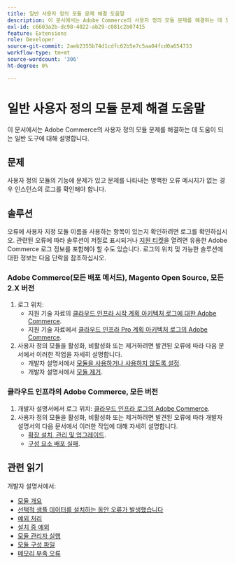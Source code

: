 ```yaml
---
title: 일반 사용자 정의 모듈 문제 해결 도움말
description: 이 문서에서는 Adobe Commerce의 사용자 정의 모듈 문제를 해결하는 데 도움이 되는 일반 도구에 대해 설명합니다.
exl-id: c6603a2b-dc98-4022-ab29-c081c2b07415
feature: Extensions
role: Developer
source-git-commit: 2aeb2355b74d1cdfc62b5e7c5aa04fcd0a654733
workflow-type: tm+mt
source-wordcount: '306'
ht-degree: 0%

---
```


# 일반 사용자 정의 모듈 문제 해결 도움말

이 문서에서는 Adobe Commerce의 사용자 정의 모듈 문제를 해결하는 데 도움이 되는 일반 도구에 대해 설명합니다.

## 문제

사용자 정의 모듈의 기능에 문제가 있고 문제를 나타내는 명백한 오류 메시지가 없는 경우 인스턴스의 로그를 확인해야 합니다.

## 솔루션

오류에 사용자 지정 모듈 이름을 사용하는 항목이 있는지 확인하려면 로그를 확인하십시오.  관련된 오류에 따라 솔루션이 저절로 표시되거나 [지원 티켓](/help/help-center-guide/help-center/magento-help-center-user-guide.md#submit-ticket)을 열려면 유용한 Adobe Commerce 로그 정보를 포함해야 할 수도 있습니다. 로그의 위치 및 가능한 솔루션에 대한 정보는 다음 단락을 참조하십시오.

### Adobe Commerce(모든 배포 메서드), Magento Open Source, 모든 2.X 버전

1. 로그 위치:
   * 지원 기술 자료의 [클라우드 인프라 시작 계획 아키텍처 로그에 대한 Adobe Commerce](/help/how-to/general/log-locations-directories-for-starter-plan.md).
   * 지원 기술 자료에서 [클라우드 인프라 Pro 계획 아키텍처 로그의 Adobe Commerce](/help/how-to/general/log-locations-directories-for-pro-plan-integration-staging-production.md).
1. 사용자 정의 모듈을 활성화, 비활성화 또는 제거하려면 발견된 오류에 따라 다음 문서에서 이러한 작업을 자세히 설명합니다.
   * 개발자 설명서에서 [모듈을 사용하거나 사용하지 않도록 설정](https://experienceleague.adobe.com/ko/docs/commerce-operations/installation-guide/tutorials/manage-modules).
   * 개발자 설명서에서 [모듈 제거](https://experienceleague.adobe.com/ko/docs/commerce-operations/installation-guide/tutorials/uninstall-modules).

### 클라우드 인프라의 Adobe Commerce, 모든 버전

1. 개발자 설명서에서 로그 위치: [클라우드 인프라 로그의 Adobe Commerce](https://experienceleague.adobe.com/ko/docs/commerce-cloud-service/user-guide/develop/test/log-locations).
1. 사용자 정의 모듈을 활성화, 비활성화 또는 제거하려면 발견된 오류에 따라 개발자 설명서의 다음 문서에서 이러한 작업에 대해 자세히 설명합니다.
   * [확장 설치, 관리 및 업그레이드](https://experienceleague.adobe.com/ko/docs/commerce-cloud-service/user-guide/configure-store/extensions).
   * [구성 요소 배포 실패](https://experienceleague.adobe.com/ko/docs/commerce-cloud-service/user-guide/develop/deploy/recover-failed-deployment).

## 관련 읽기

개발자 설명서에서:

* [모듈 개요](https://developer.adobe.com/commerce/php/architecture/modules/overview/)
* [선택적 샘플 데이터를 설치하는 동안 오류가 발생했습니다](https://experienceleague.adobe.com/ko/docs/commerce-knowledge-base/kb/troubleshooting/installation-and-upgrade/errors-installing-optional-sample-data)
* [예외 처리](https://developer.adobe.com/commerce/webapi/graphql/develop/exceptions/)
* [설치 중 예외](https://experienceleague.adobe.com/ko/docs/commerce-knowledge-base/kb/troubleshooting/installation-and-upgrade/exceptions-during-installation)
* [모듈 관리자 실행](https://experienceleague.adobe.com/ko/docs/commerce-operations/upgrade-guide/prepare/prerequisites)
* [모듈 구성 파일](https://experienceleague.adobe.com/ko/docs/commerce-operations/configuration-guide/files/module-files)
* [메모리 부족 오류](https://experienceleague.adobe.com/ko/docs/commerce-knowledge-base/kb/troubleshooting/installation-and-upgrade/out-of-memory-error-during-install-or-upgrade)
